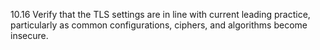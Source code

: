10.16 Verify that the TLS settings are in line with current leading practice, particularly as common configurations, ciphers, and algorithms become insecure.